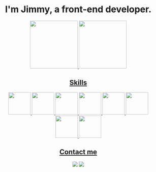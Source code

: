 <div align="center">
  <h1>I'm Jimmy, a front-end developer.</h1>
</div>
<div align="center">
  <a href="https://github.com/jimmyarbats">
  <img height="150em" src="https://github-readme-stats.vercel.app/api?username=jimmyarbats&show_icons=true&theme=transparent"/> 
  <img height="150em" src="https://github-readme-stats.vercel.app/api/top-langs/?username=jimmyarbats&layout=compact&langs_count=7&theme=transparent"/>
</div>
  
  ##
  
<div align="center" style="display: inline_block">
  <h2>Skills</h2>
  <img height="70em" src="https://cdn.jsdelivr.net/gh/devicons/devicon/icons/linux/linux-original.svg" />
  <img height="70em" src="https://cdn.jsdelivr.net/gh/devicons/devicon/icons/html5/html5-original.svg"/> 
  <img height="70em" src="https://cdn.jsdelivr.net/gh/devicons/devicon/icons/css3/css3-original.svg" /> 
  <img height="70em" src="https://cdn.jsdelivr.net/gh/devicons/devicon/icons/bootstrap/bootstrap-original.svg"/> 
  <img height="70em" src="https://cdn.jsdelivr.net/gh/devicons/devicon/icons/javascript/javascript-original.svg" /> 
  <img height="70em" src="https://cdn.jsdelivr.net/gh/devicons/devicon/icons/nodejs/nodejs-original.svg" />
  <img height="70em" src="https://cdn.jsdelivr.net/gh/devicons/devicon/icons/jest/jest-plain.svg" /> 
  <img height="70em" src="https://cdn.jsdelivr.net/gh/devicons/devicon/icons/react/react-original.svg" /> 
</div>
  
  ##

<div align="center" style="display: inline_block">
  <h2>Contact me</h2>
  <a href="mailto:jimmyaraujob@gmail.co"><img src="https://img.shields.io/badge/Gmail-D14836?style=for-the-badge&logo=gmail&logoColor=white"/></a>
  <a href="https://www.linkedin.com/in/jimmyarbats/" target="_blank"><img src="https://img.shields.io/badge/-LinkedIn-%230077B5?style=for-the-badge&logo=linkedin&logoColor=white" target="_blank"></a> 
</div>
